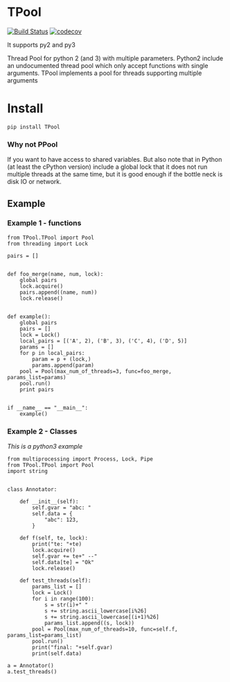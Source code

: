 # TPool
[![Build Status](https://semaphoreci.com/api/v1/ahmad88me/tpool/branches/master/badge.svg)](https://semaphoreci.com/ahmad88me/tpool)
[![codecov](https://codecov.io/gh/oeg-upm/TPool/branch/master/graph/badge.svg)](https://codecov.io/gh/oeg-upm/TPool)

It supports py2 and py3

Thread Pool for python 2 (and 3) with multiple parameters. 
Python2 include an undocumented thread pool which 
only accept functions with single arguments. TPool 
implements a pool for threads supporting multiple arguments 


# Install
`pip install TPool`

### Why not PPool
If you want to have access to shared variables. But also
note that in Python (at least the cPython version)
include a global lock that it does not run multiple 
threads at the same time, but it is good enough if the 
bottle neck is disk IO or network. 

## Example
### Example 1 - functions
```
from TPool.TPool import Pool
from threading import Lock

pairs = []


def foo_merge(name, num, lock):
    global pairs
    lock.acquire()
    pairs.append((name, num))
    lock.release()


def example():
    global pairs
    pairs = []
    lock = Lock()
    local_pairs = [('A', 2), ('B', 3), ('C', 4), ('D', 5)]
    params = []
    for p in local_pairs:
        param = p + (lock,)
        params.append(param)
    pool = Pool(max_num_of_threads=3, func=foo_merge, params_list=params)
    pool.run()
    print pairs


if __name__ == "__main__":
    example()
```

### Example 2 - Classes
*This is a python3 example*
```
from multiprocessing import Process, Lock, Pipe
from TPool.TPool import Pool
import string


class Annotator:

    def __init__(self):
        self.gvar = "abc: "
        self.data = {
            "abc": 123,
        }

    def f(self, te, lock):
        print("te: "+te)
        lock.acquire()
        self.gvar += te+" --"
        self.data[te] = "Ok"
        lock.release()

    def test_threads(self):
        params_list = []
        lock = Lock()
        for i in range(100):
            s = str(i)+" "
            s += string.ascii_lowercase[i%26]
            s += string.ascii_lowercase[(i+1)%26]
            params_list.append((s, lock))
        pool = Pool(max_num_of_threads=10, func=self.f, params_list=params_list)
        pool.run()
        print("final: "+self.gvar)
        print(self.data)

a = Annotator()
a.test_threads()
```
